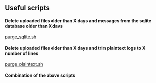 ## Useful scripts
#### Delete uploaded files older than X days and messages from the sqlite database older than X days
[purge_sqlite.sh](https://github.com/PeGaSuS-Coder/TOI/blob/main/TheLounge/purge_sqlite.sh)

#### Delete uploaded files older than X days and trim plaintext logs to X number of lines
[purge_plaintext.sh](https://github.com/PeGaSuS-Coder/TOI/blob/main/TheLounge/purge_plaintext.sh)

#### Combination of the above scripts

